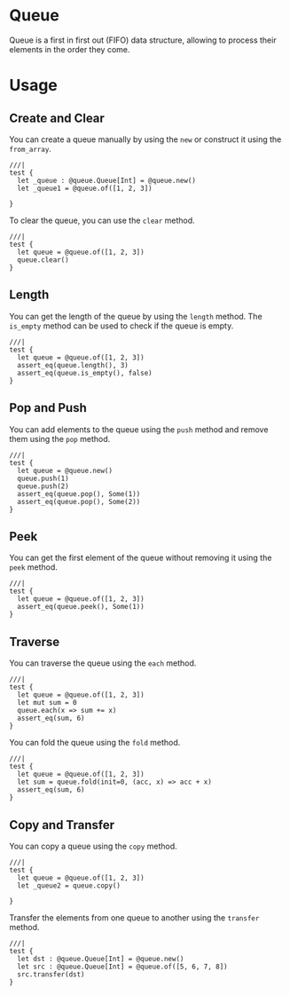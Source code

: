 # Queue

Queue is a first in first out (FIFO) data structure, allowing to process their elements in the order they come.

# Usage

## Create and Clear
You can create a queue manually by using the `new` or construct it using the `from_array`.
```moonbit
///|
test {
  let _queue : @queue.Queue[Int] = @queue.new()
  let _queue1 = @queue.of([1, 2, 3])

}
```

To clear the queue, you can use the `clear` method.
```moonbit
///|
test {
  let queue = @queue.of([1, 2, 3])
  queue.clear()
}
```

## Length
You can get the length of the queue by using the `length` method. The `is_empty` method can be used to check if the queue is empty.
```moonbit
///|
test {
  let queue = @queue.of([1, 2, 3])
  assert_eq(queue.length(), 3)
  assert_eq(queue.is_empty(), false)
}
```

## Pop and Push
You can add elements to the queue using the `push` method and remove them using the `pop` method.
```moonbit
///|
test {
  let queue = @queue.new()
  queue.push(1)
  queue.push(2)
  assert_eq(queue.pop(), Some(1))
  assert_eq(queue.pop(), Some(2))
}
```

## Peek
You can get the first element of the queue without removing it using the `peek` method.
```moonbit
///|
test {
  let queue = @queue.of([1, 2, 3])
  assert_eq(queue.peek(), Some(1))
}
```

## Traverse

You can traverse the queue using the `each` method.

```moonbit
///|
test {
  let queue = @queue.of([1, 2, 3])
  let mut sum = 0
  queue.each(x => sum += x)
  assert_eq(sum, 6)
}
```

You can fold the queue using the `fold` method.
```moonbit
///|
test {
  let queue = @queue.of([1, 2, 3])
  let sum = queue.fold(init=0, (acc, x) => acc + x)
  assert_eq(sum, 6)
}
```

## Copy and Transfer
You can copy a queue using the `copy` method.
```moonbit
///|
test {
  let queue = @queue.of([1, 2, 3])
  let _queue2 = queue.copy()

}
```

Transfer the elements from one queue to another using the `transfer` method.
```moonbit
///|
test {
  let dst : @queue.Queue[Int] = @queue.new()
  let src : @queue.Queue[Int] = @queue.of([5, 6, 7, 8])
  src.transfer(dst)
}
```




